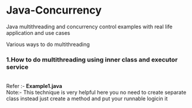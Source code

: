 # Java-Concurrency
Java multithreading and concurrency control examples with real life application and use cases

Various ways to do multithreading

### 1.How to do multithreading using inner class and executor service

   </br>Refer :- **Example1.java** 
   </br>Note:- This technique is very helpful here you no need to create separate class instead just create a method and put your runnable logicin it
  
